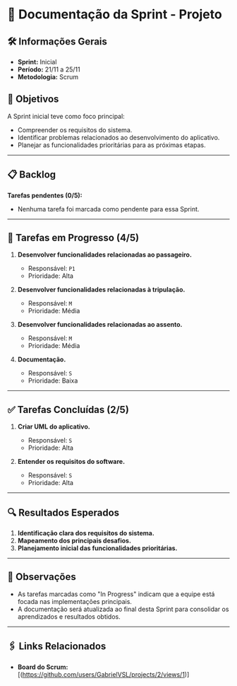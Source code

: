 # 📘 Documentação da Sprint - Projeto

## 🛠 Informações Gerais

- **Sprint:** Inicial
- **Período:** 21/11 a 25/11
- **Metodologia:** Scrum

## 🎯 Objetivos

A Sprint inicial teve como foco principal:
- Compreender os requisitos do sistema.
- Identificar problemas relacionados ao desenvolvimento do aplicativo.
- Planejar as funcionalidades prioritárias para as próximas etapas.

---

## 📋 Backlog

**Tarefas pendentes (0/5):**
- Nenhuma tarefa foi marcada como pendente para essa Sprint.

---

## 🚧 Tarefas em Progresso (4/5)

1. **Desenvolver funcionalidades relacionadas ao passageiro.**
   - Responsável: `P1`
   - Prioridade: Alta

2. **Desenvolver funcionalidades relacionadas à tripulação.**
   - Responsável: `M`
   - Prioridade: Média

3. **Desenvolver funcionalidades relacionadas ao assento.**
   - Responsável: `M`
   - Prioridade: Média

4. **Documentação.**
   - Responsável: `S`
   - Prioridade: Baixa

---

## ✅ Tarefas Concluídas (2/5)

1. **Criar UML do aplicativo.**
   - Responsável: `S`
   - Prioridade: Alta

2. **Entender os requisitos do software.**
   - Responsável: `S`
   - Prioridade: Alta

---

## 🔍 Resultados Esperados

1. **Identificação clara dos requisitos do sistema.**
2. **Mapeamento dos principais desafios.**
3. **Planejamento inicial das funcionalidades prioritárias.**

---

## 📌 Observações

- As tarefas marcadas como "In Progress" indicam que a equipe está focada nas implementações principais.
- A documentação será atualizada ao final desta Sprint para consolidar os aprendizados e resultados obtidos.

---

## 🖇 Links Relacionados

- **Board do Scrum:** [(https://github.com/users/GabrielVSL/projects/2/views/1)]
